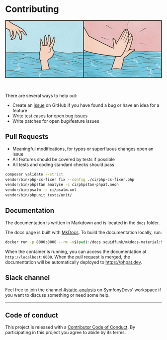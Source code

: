 # Contributing

![image-contributing](https://raw.githubusercontent.com/carlosas/phpat/refs/heads/main/docs/assets/contributing.png)

<br />

There are several ways to help out:

* Create an [issue](https://github.com/carlosas/phpat/issues/) on GitHub if you have found a bug or have an idea for a feature
* Write test cases for open bug issues
* Write patches for open bug/feature issues

## Pull Requests

* Meaningful modifications, for typos or superfluous changes open an issue
* All features should be covered by tests if possible
* All tests and coding standard checks should pass

```bash
composer validate --strict
vendor/bin/php-cs-fixer fix --config ./ci/php-cs-fixer.php
vendor/bin/phpstan analyse -c ci/phpstan-phpat.neon
vendor/bin/psalm -c ci/psalm.xml
vendor/bin/phpunit tests/unit/
```

## Documentation

The documentation is written in Markdown and is located in the `docs` folder.

The docs page is built with [MkDocs](https://www.mkdocs.org/).
To build the documentation locally, run:
```bash
docker run -p 8000:8000 --rm -v$(pwd):/docs squidfunk/mkdocs-material:9
```
When the container is running, you can access the documentation at `http://localhost:8000`.
When the pull request is merged, the documentation will be automatically deployed to https://phpat.dev.

## Slack channel

Feel free to join the channel [#static-analysis](https://symfony-devs.slack.com/archives/C8SFXTD2M) on SymfonyDevs' workspace
if you want to discuss something or need some help.

---

## Code of conduct
This project is released with a [Contributor Code of Conduct](https://github.com/carlosas/phpat/blob/main/.github/CODE_OF_CONDUCT.md).
By participating in this project you agree to abide by its terms.
